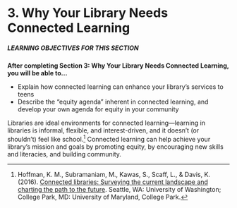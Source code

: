 # 3\. Why Your Library Needs Connected Learning 

<div class="table-format objectives"><span class="title"><h5>LEARNING OBJECTIVES FOR THIS SECTION</h5></span>
<p><b>After completing Section 3: Why Your Library Needs Connected Learning, you will be able to...</b></p>
<ul><li>Explain how connected learning can enhance your library’s services to teens</li><li>Describe the “equity agenda” inherent in connected learning, and develop your own agenda for equity in your community</li></ul></div>


Libraries are ideal environments for connected learning—learning in libraries is informal, flexible, and interest-driven, and it doesn’t (or shouldn’t) feel like school.[^2] Connected learning can help achieve your library’s mission and goals by promoting equity, by encouraging new skills and literacies, and building community.

[^2]: Hoffman, K. M., Subramaniam, M., Kawas, S., Scaff, L., &amp; Davis, K. (2016). [Connected libraries: Surveying the current landscape and charting the path to the future](http://connectedlib.ischool.uw.edu/connected-learning-in-libraries). Seattle, WA: University of Washington; College Park, MD: University of Maryland, College Park.